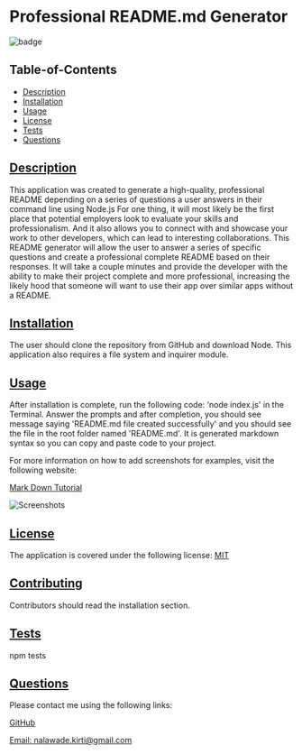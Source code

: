 # Professional README.md Generator
   ![badge](https://img.shields.io/badge/license-MIT-blue)
  ## Table-of-Contents
  * [Description](#description)
  * [Installation](#installation)
  * [Usage](#usage)
  * [License](#license)
  * [Tests](#tests)
  * [Questions](#questions)
  
  ## [Description](#table-of-contents)
  This application was created to generate a high-quality, professional README depending on a series of questions a user answers in their command line using Node.js
  For one thing, it will most likely be the first place that potential employers look to evaluate your skills and professionalism. And it also allows you to connect with and showcase your work to other developers, which can lead to interesting collaborations.
  This README generator will allow the user to answer a series of specific questions and create a professional complete README based on their responses. It will take a couple minutes and provide the developer with the ability to make their project complete and more professional, increasing the likely hood that someone will want to use their app over similar apps without a README.
  ## [Installation](#table-of-contents)
  The user should clone the repository from GitHub and download Node. This application also requires a file system and inquirer module.
  ## [Usage](#table-of-contents)
  After installation is complete, run the following code: ‘node index.js' in the Terminal. Answer the prompts and after completion, you should see message saying 'README.md file created successfully' and you should see the file in the root folder named 'README.md'. It is generated markdown syntax so you can copy and paste code to your project.
  
  For more information on how to add screenshots for examples, visit the following website:
  
  [Mark Down Tutorial](https://agea.github.io/tutorial.md/)
  
  ![Screenshots](demo/Readme_demo.gif)

  ## [License](#table-of-contents)
  The application is covered under the following license:
  [MIT](https://choosealicense.com/licenses/MIT)
    
  ## [Contributing](#table-of-contents)
  
  
  Contributors should read the installation section.
    
  ## [Tests](#table-of-contents)
  npm tests
  ## [Questions](#table-of-contents)
  Please contact me using the following links:

  [GitHub](https://github.com/nkirti28)

  [Email: nalawade.kirti@gmail.com](mailto:nalawade.kirti@gmail.com)

